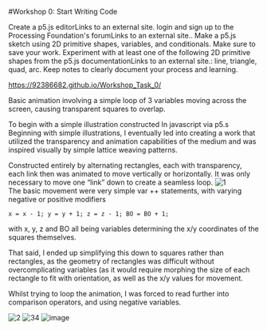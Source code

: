 #Workshop 0: Start Writing Code

Create a p5.js editorLinks to an external site. login and sign up to the Processing Foundation's forumLinks to an external site..
Make a p5.js sketch using 2D primitive shapes, variables, and conditionals. Make sure to save your work.
Experiment with at least one of the following 2D primitive shapes from the p5.js documentationLinks to an external site.: line, triangle, quad, arc.
Keep notes to clearly document your process and learning.

https://92386682.github.io/Workshop_Task_0/

Basic animation involving a simple loop of 3 variables moving across the screen, causing transparent squares to overlap. 

To begin with a simple illustration constructed In javascript via p5.s
Beginning with simple illustrations, I eventually led into creating a work that utilized the transparency and animation capabilities of the medium and was inspired visually by simple lattice weaving patterns.

  Constructed entirely by alternating rectangles, each with transparency, each link then was animated to move vertically or horizontally. It was only necessary to move one “link” down to create a seamless loop.
![1](https://github.com/user-attachments/assets/7fa06443-42e8-4f3f-9879-821b4c651f0b)  
The basic movement were very simple var ++ statements, with varying negative or positive modifiers  

``x = x - 1;
y = y + 1;
z = z - 1;
BO = BO + 1;``

with x, y, z and BO all being variables determining the x/y coordinates of the squares themselves.

That said, I ended up simplifying this down to squares rather than rectangles, as the geometry of rectangles was difficult without overcomplicating variables (as it would require morphing the size of each rectangle to fit with orientation, as well as the x/y values for movement.

Whilst trying to loop the animation, I was forced to read further into comparison operators, and using negative variables.


![2](https://github.com/user-attachments/assets/aba23fdd-0b71-44fc-a7d3-cdce3ba984a0)
![3](https://github.com/user-attachments/assets/41dbbbf5-b532-448b-b5bb-ca0b459d6f00)4
![image](https://github.com/user-attachments/assets/805d6f15-7e39-4822-ba8b-b0549d65cda4)


